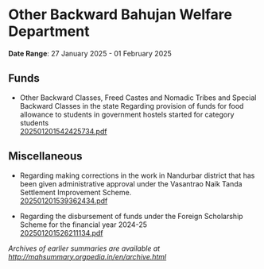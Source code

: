 # Other Backward Bahujan Welfare Department

**Date Range**: 27 January 2025 - 01 February 2025


## Funds
- Other Backward Classes, Freed Castes and Nomadic Tribes and Special Backward Classes in the state  Regarding provision of funds for food allowance to students in government hostels started for category students\
  [202501201542425734.pdf](https://gr.maharashtra.gov.in/Site/Upload/Government%20Resolutions/English/202501201542425734.pdf)

## Miscellaneous
- Regarding making corrections in the work in Nandurbar district that has been given administrative approval under the Vasantrao Naik Tanda Settlement Improvement Scheme.\
  [202501201539362434.pdf](https://gr.maharashtra.gov.in/Site/Upload/Government%20Resolutions/English/202501201539362434.pdf)

- Regarding the disbursement of funds under the Foreign Scholarship Scheme for the financial year 2024-25\
  [202501201526211134.pdf](https://gr.maharashtra.gov.in/Site/Upload/Government%20Resolutions/English/202501201526211134.pdf)


*Archives of earlier summaries are available at http://mahsummary.orgpedia.in/en/archive.html*